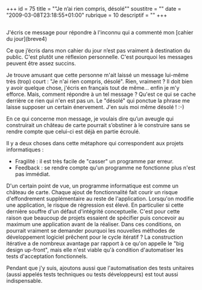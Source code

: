+++
id = 75
title = "\"Je n’ai rien compris, désolé\""
soustitre = ""
date = "2009-03-08T23:18:55+01:00"
rubrique = 10
descriptif = ""
+++

<h2></h2>
J'écris ce message pour répondre à l'inconnu qui a commenté mon [cahier du jour](breve4)

Ce que j’écris dans mon cahier du jour n’est pas vraiment à destination du public. C'est plutôt une réflexion personnelle. C'est pourquoi les messages peuvent être assez succins.

Je trouve amusant que cette personne m'ait laissé un message lui-même très (trop) court : "Je n'ai rien compris, désolé". Rien, vraiment ? Il doit bien y avoir quelque chose, j'écris en français tout de même... enfin je m'y efforce. Mais, comment répondre à un tel message ? Qu'est ce qui se cache derrière ce rien qui n'en est pas un. Le "désolé" qui ponctue la phrase me laisse supposer un certain énervement. J'en suis moi même désolé ! :-)

En ce qui concerne mon message, je voulais dire qu’un aveugle qui construirait un château de carte pourrait s’obstiner à le construire sans se rendre compte que celui-ci est déjà en partie écroulé.

Il y a deux choses dans cette métaphore qui correspondent aux projets informatiques :
- Fragilité : il est très facile de "casser" un programme par erreur.
- Feedback : se rendre compte qu'un programme ne fonctionne plus n'est pas immédiat.

D'un certain point de vue, un programme informatique est comme un château de carte. Chaque ajout de fonctionnalité fait courir un risque d'effondrement supplémentaire au reste de l'application. Lorsqu'on modifie une application, le risque de régression est élevé. En particulier si cette dernière souffre d'un défaut d'intégrité conceptuelle. C'est pour cette raison que beaucoup de projets essaient de spécifier puis concevoir au maximum une application avant de la réaliser. Dans ces conditions, on pourrait vraiment se demander pourquoi les nouvelles méthodes de développement logiciel prêchent pour le cycle itératif ? La construction itérative a de nombreux avantage par rapport à ce qu'on appelle le "big design up-front", mais elle n'est viable qu'à condition d'automatiser les tests d'acceptation fonctionnels.

Pendant que j'y suis, ajoutons aussi que l'automatisation des tests unitaires (aussi appelés tests techniques ou tests développeurs) est tout aussi indispensable.